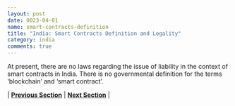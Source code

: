 ```yaml
---
layout: post
date: 0023-04-01
name: smart-contracts-definition
title: "India: Smart Contracts Definition and Legality"
category: india
comments: true
---
```

At present, there are no laws regarding the issue of liability in the context of smart contracts in India. There is no governmental definition for the terms ‘blockchain’ and ‘smart contract’.


| **[Previous Section]( https://neo-project.github.io/global-blockchain-compliance-hub//india/india-final-liability.html)** | **[Next Section]( https://neo-project.github.io/global-blockchain-compliance-hub//india/india-dispute-resolution.html)** |
